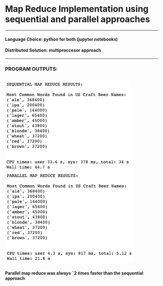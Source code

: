 # Map Reduce Implementation using sequential and parallel approaches
---
#### Language Choice: python for both (jupyter notebooks)
#### Distributed Solution: multiproccesor approach 
---
### PROGRAM OUTPUTS:
![picture](/images/seq.png)
![picture](/images/par.png)
---
#### Parallel map reduce was always ˜2 times faster than the sequential approach
